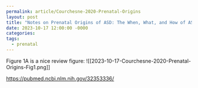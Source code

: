 ```yaml
---
permalink: article/Courchesne-2020-Prenatal-Origins
layout: post
title: "Notes on Prenatal Origins of ASD: The When, What, and How of ASD Development "
date: 2023-10-17 12:00:00 -0000
categories: 
tags:
  - prenatal
---
```

Figure 1A is a nice review figure:
![[2023-10-17-Courchesne-2020-Prenatal-Origins-Fig1.png]]

https://pubmed.ncbi.nlm.nih.gov/32353336/
